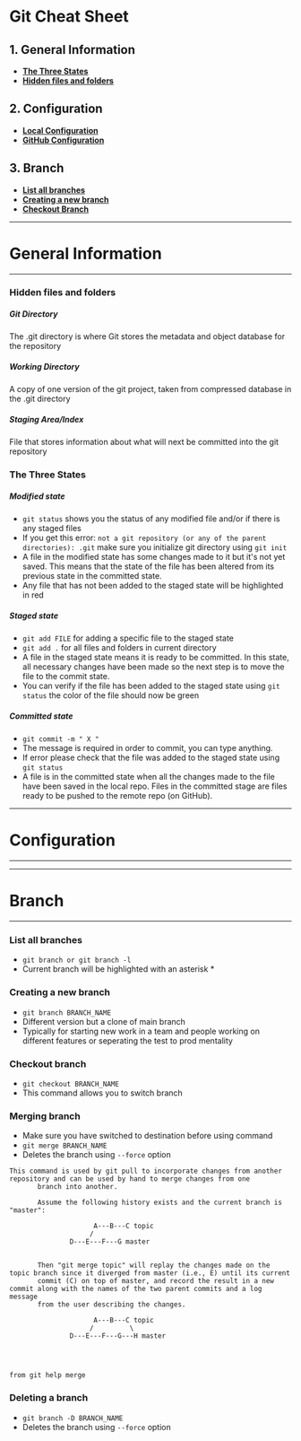 # Git Cheat Sheet

## 1. General Information

* [**The Three States**](#three-states)
* [**Hidden files and folders**](#git-info)

## 2. Configuration

* [**Local Configuration**](#config-local)
* [**GitHub Configuration**](#config-github)



## 3. Branch

* [**List all branches**](#git-branch)
* [**Creating a new branch**](#git-branch)
* [**Checkout Branch**](#git-checkout)




---
# General Information
---

### <a name = "git-info"></a> Hidden files and folders

##### Git Directory

The .git directory is where Git stores the metadata and object database for the repository

##### Working Directory

A copy of one version of the git project, taken from compressed database in the .git directory


##### Staging Area/Index

File that stores information about what will next be committed into the git repository

### <a name = "three-states"></a> The Three States

##### Modified state
* ```git status``` shows you the status of any modified file and/or if there is any staged files
* If you get this error: ```not a git repository (or any of the parent directories): .git``` make sure you initialize git directory using ```git init```
* A file in the modified state has some changes made to it but it's not yet saved. This means that the state of the file has been altered from its previous state in the committed state.
* Any file that has not been added to the staged state will be highlighted in red


##### Staged state
* ```git add FILE``` for adding a specific file to the staged state
* ```git add .``` for all files and folders in current directory
* A file in the staged state means it is ready to be committed. In this state, all necessary changes have been made so the next step is to move the file to the commit state.
* You can verify if the file has been added to the staged state using ```git status``` the color of the file should now be green


##### Committed state
* ```git commit -m " X "```
* The message is required in order to commit, you can type anything.
* If error please check that the file was added to the staged state using ```git status```
* A file is in the committed state when all the changes made to the file have been saved in the local repo. Files in the committed stage are files ready to be pushed to the remote repo (on GitHub).











---
# Configuration
---




---
# Branch
---

### <a name = "git-branch"></a> List all branches

* ```git branch or git branch -l```
* Current branch will be highlighted with an asterisk *

### Creating a new branch
* ```git branch BRANCH_NAME```
* Different version but a clone of main branch
* Typically for starting new work in a team and people working on different features or seperating the test to prod mentality

### Checkout branch
* ```git checkout BRANCH_NAME```
* This command allows you to switch branch

### Merging branch
* Make sure you have switched to destination before using command
* ```git merge BRANCH_NAME```
* Deletes the branch using ```--force``` option

```
This command is used by git pull to incorporate changes from another repository and can be used by hand to merge changes from one                      
       branch into another.                                                                                                                                   
                                                                                                                                                              
       Assume the following history exists and the current branch is "master":                                                                                
                                                                                                                                                              
                     A---B---C topic                                                                                                                          
                    /                                                                                                                                         
               D---E---F---G master                                                                                                                           
                                                                                                                                                              
                                                                                                                                                              
       Then "git merge topic" will replay the changes made on the topic branch since it diverged from master (i.e., E) until its current
       commit (C) on top of master, and record the result in a new commit along with the names of the two parent commits and a log message 
       from the user describing the changes.                                                                                                                  
                                                                                                                                                              
                     A---B---C topic                                                                                                                          
                    /         \                                                                                                                               
               D---E---F---G---H master
               
              
              
               
from git help merge                    
```
### Deleting a branch

* ```git branch -D BRANCH_NAME```
* Deletes the branch using ```--force``` option
